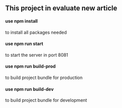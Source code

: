 ## This project in evaluate new article

#### use npm install 

to install all packages needed

#### use npm run start

to start the server in port 8081

#### use npm run build-prod

to build project bundle for production

#### use npm run build-dev

to build project bundle for development